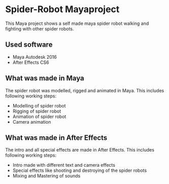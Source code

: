 # Spider-Robot Mayaproject
This Maya project shows a self made maya spider robot walking and fighting with other spider robots.

## Used software
* Maya Autodesk 2016
* After Effects CS6


## What was made in Maya
The spider robot was modelled, rigged and animated in Maya. This includes following working steps:

 * Modelling of spider robot
 * Rigging of spider robot
 * Animation of spider robot
 * Camera animation


## What was made in After Effects
The intro and all special effects are made in After Effects. This includes following working steps:

 * Intro made with different text and camera effects
 * Special effects like shooting and destroying of the spider robots
 * Mixing and Mastering of sounds
